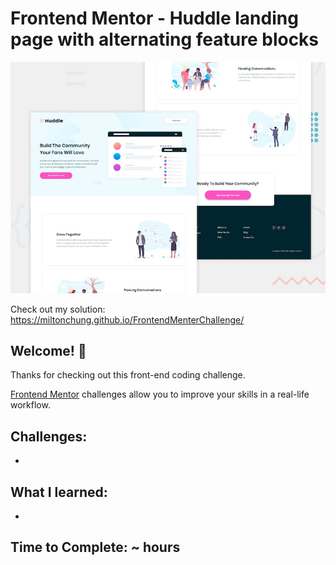# Frontend Mentor - Huddle landing page with alternating feature blocks

![Design preview for the Huddle landing page with alternating feature blocks coding challenge](./design/desktop-preview.jpg)

Check out my solution: https://miltonchung.github.io/FrontendMenterChallenge/

## Welcome! 👋

Thanks for checking out this front-end coding challenge.

[Frontend Mentor](https://www.frontendmentor.io) challenges allow you to improve your skills in a real-life workflow.

## Challenges:

-  
## What I learned:

- 

## Time to Complete: ~  hours